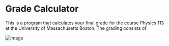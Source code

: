 # Grade Calculator
This is a program that calculates your final grade for the course Physics 113 at the University of Massachusetts Boston. The grading consists of:


![image](https://user-images.githubusercontent.com/92064680/170074891-f7f33a90-67d0-4c97-9a54-1e0109893a0e.png)
